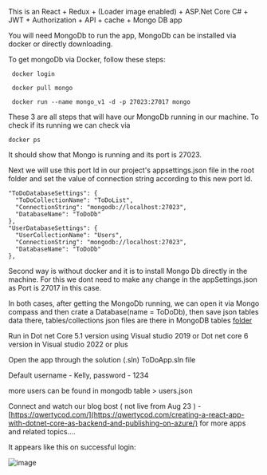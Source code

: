 This is an React + Redux + (Loader image enabled) + ASP.Net Core C# + JWT + Authorization + API + cache + Mongo DB app

You will need MongoDb to run the app, MongoDb can be installed via docker or directly downloading.

To get mongoDb via Docker, follow these steps:

     docker login
     
     docker pull mongo

     docker run --name mongo_v1 -d -p 27023:27017 mongo

These 3 are all steps that will have our MongoDb running in our machine. To check if its running we can check via

    docker ps

It should show that Mongo is running and its port is 27023. 

Next we will use this port Id in our project's appsettings.json file in the root folder and set the value of connection string according to this new port Id.


    "ToDoDatabaseSettings": {
      "ToDoCollectionName": "ToDoList",
      "ConnectionString": "mongodb://localhost:27023",
      "DatabaseName": "ToDoDb"
    },
    "UserDatabaseSettings": {
      "UserCollectionName": "Users",
      "ConnectionString": "mongodb://localhost:27023",
      "DatabaseName": "ToDoDb"
    },

Second way is without docker and it is to install Mongo Db directly in the machine. For this we dont need to make any change in the appSettings.json as Port is 27017 in this case.


In both cases, after getting the MongoDb running, we can open it via Mongo compass and then crate a Database(name = ToDoDb),  then save json tables data there, tables/collections json files are there in MongoDB tables <a href="https://github.com/qwertycod/ToDoApp2022/tree/main/Mongodb%20tables">folder<a/>



Run in Dot net Core 5.1 version using Visual studio 2019 or Dot net core 6 version in Visual studio 2022 or plus

Open the app through the solution (.sln) ToDoApp.sln file

Default username - Kelly, password - 1234

more users can be found in mongodb table > users.json

Connect and watch our blog bost ( not live from Aug 23 ) - [https://qwertycod.com/](https://qwertycod.com/creating-a-react-app-with-dotnet-core-as-backend-and-publishing-on-azure/) for more apps and related topics....

It appears like this on successful login:

![image](https://github.com/qwertycod/ToDoApp2022/assets/112320985/b41a5013-8561-49b1-b139-d82ead244438)
